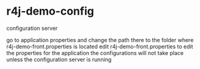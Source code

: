 # r4j-demo-config
configuration server

go to application properties and change the path there to the folder where r4j-demo-front.properties is located
edit r4j-demo-front.properties to edit the properties for the application
the configurations will not take place unless the configuration server is running
